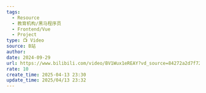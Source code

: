 ```yaml
---
tags:
  - Resource
  - 教育机构/黑马程序员
  - Frontend/Vue
  - Project
type: 📺 Video
source: B站
author: 
date: 2024-09-29
url: https://www.bilibili.com/video/BV1Wux1eREAY?vd_source=84272a2d7f72158b38778819be5bc6ad
rate: 10
create_time: 2025-04-13 23:30
update_time: 2025/04/13 23:32
---
```

